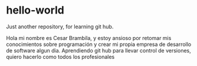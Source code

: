 # hello-world
Just another repository, for learning git hub.

Hola mi nombre es Cesar Brambila, y estoy ansioso por retomar mis conocimientos sobre programación y crear mi propia empresa de desarrollo de software algun dia.
Aprendiendo git hub para llevar control de versiones, quiero hacerlo como todos los profesionales

